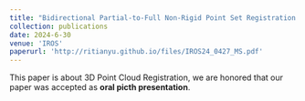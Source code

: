 ```yaml
---
title: "Bidirectional Partial-to-Full Non-Rigid Point Set Registration with Non-Overlapping Filtering"
collection: publications
date: 2024-6-30
venue: 'IROS'
paperurl: 'http://ritianyu.github.io/files/IROS24_0427_MS.pdf'
---
```

This paper is about 3D Point Cloud Registration, we are honored that our paper was accepted as **oral picth presentation**.
